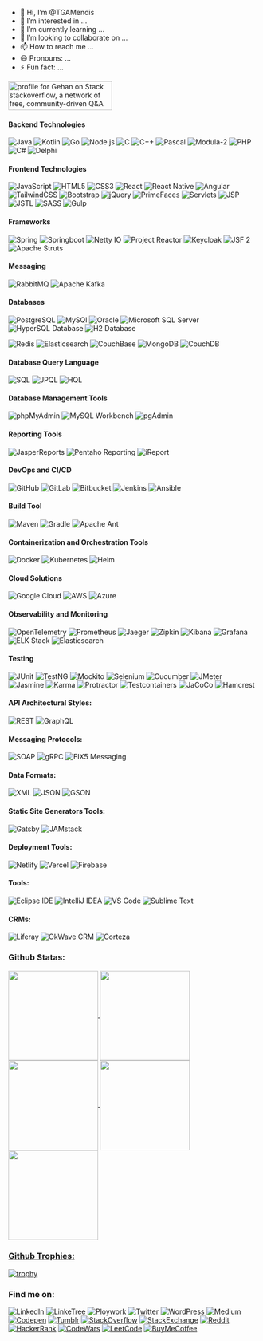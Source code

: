 - 👋 Hi, I’m @TGAMendis
- 👀 I’m interested in ...
- 🌱 I’m currently learning ...
- 💞️ I’m looking to collaborate on ...
- 📫 How to reach me ...
- 😄 Pronouns: ...
- ⚡ Fun fact: ...

<!---
TGAMendis/TGAMendis is a ✨ special ✨ repository because its `README.md` (this file) appears on your GitHub profile.
You can click the Preview link to take a look at your changes.
--->

<a href="https://stackoverflow.com/users/1148552/gehan"><img src="https://stackoverflow.com/users/flair/1148552.png?theme=prussian" width="208" height="58" alt="profile for Gehan on Stack stackoverflow, a network of free, community-driven Q&amp;A sites" title="profile for Gehan Mendis on Stack Overflow, a network of free, community-driven Q&amp;A sites"></a>

<!---### Profile View<div align = 'right'>![](https://komarev.com/ghpvc/?username=TGAMendis&color=yellow)</div>--->

#### Backend Technologies
<img src="https://img.shields.io/badge/Java-ED8B00?style=for-the-badge&logo=java&logoColor=white" alt="Java"/> <img src="https://img.shields.io/badge/Kotlin-0095D5?style=for-the-badge&logo=kotlin&logoColor=white" alt="Kotlin"/> <img src="https://img.shields.io/badge/Go-00ADD8?style=for-the-badge&logo=go&logoColor=white" alt="Go"/> <img src="https://img.shields.io/badge/Node.js-43853D?style=for-the-badge&logo=node.js&logoColor=white" alt="Node.js"/> <img src="https://img.shields.io/badge/-C-00599C?style=for-the-badge&logo=c&logoColor=white" alt="C"/> <img src="https://img.shields.io/badge/-C++-00599C?style=for-the-badge&logo=cplusplus&logoColor=white" alt="C++"/> <img src="https://img.shields.io/badge/Pascal-0071B5?style=for-the-badge&logo=pascal&logoColor=white" alt="Pascal"/> <img src="https://img.shields.io/badge/Modula-2-0071B5?style=for-the-badge&logo=modula2&logoColor=white" alt="Modula-2"/> <img src="https://img.shields.io/badge/PHP-777BB4?style=for-the-badge&logo=php&logoColor=white" alt="PHP"/> <img src="https://img.shields.io/badge/C%23-239120?style=for-the-badge&logo=csharp&logoColor=white" alt="C#"/> <img src="https://img.shields.io/badge/Delphi-EE6E21?style=for-the-badge&logo=delphi&logoColor=white" alt="Delphi"/> 
#### Frontend Technologies
<img src="https://img.shields.io/badge/JavaScript-F7DF1E?style=for-the-badge&logo=javascript&logoColor=white" alt="JavaScript"/> <img src="https://img.shields.io/badge/-HTML5-E34F26?style=for-the-badge&logo=html5&logoColor=white" alt="HTML5"/> <img src="https://img.shields.io/badge/-CSS3-1572B6?style=for-the-badge&logo=css3&logoColor=white" alt="CSS3"/> <img src="https://img.shields.io/badge/-React-black?style=for-the-badge&logo=react&logoColor=white" alt="React"/> <img src="https://img.shields.io/badge/React_Native-20232A?style=for-the-badge&logo=react&logoColor=61DAFB" alt="React Native"/> <img src="https://img.shields.io/badge/Angular-DD0031?style=for-the-badge&logo=angular&logoColor=white" alt="Angular"/> <img src="https://img.shields.io/badge/tailwindcss-%2338B2AC.svg?&style=for-the-badge&logo=tailwind-css&logoColor=white" alt="TailwindCSS"/> <img src="https://img.shields.io/badge/Bootstrap-7952B3?style=for-the-badge&logo=bootstrap&logoColor=white" alt="Bootstrap"/> <img src="https://img.shields.io/badge/jQuery-0769AD?style=for-the-badge&logo=jquery&logoColor=white" alt="jQuery"/> <img src="https://img.shields.io/badge/PrimeFaces-1E5B6C?style=for-the-badge&logo=primefaces&logoColor=white" alt="PrimeFaces"/> <img src="https://img.shields.io/badge/Servlets-0072B8?style=for-the-badge&logo=java&logoColor=white" alt="Servlets"/> 
<img src="https://img.shields.io/badge/JSP-FF5722?style=for-the-badge&logo=java&logoColor=white" alt="JSP"/> <img src="https://img.shields.io/badge/JSTL-4CAF50?style=for-the-badge&logo=java&logoColor=white" alt="JSTL"/> <img src="https://img.shields.io/badge/SASS-CC6699?style=for-the-badge&logo=sass&logoColor=white" alt="SASS"/>
<img src="https://img.shields.io/badge/Gulp-CF4647?style=for-the-badge&logo=gulp&logoColor=white" alt="Gulp"/>

#### Frameworks
<img src="https://img.shields.io/badge/Spring-6DB33F?style=for-the-badge&logo=spring&logoColor=white" alt="Spring"> <img src="https://img.shields.io/badge/-springboot-black?style=for-the-badge&logo=springboot&logoColor=white" alt="Springboot"> <img src="https://img.shields.io/badge/Netty%20IO-000000?style=for-the-badge&logo=netty&logoColor=white" alt="Netty IO"/> <img src="https://img.shields.io/badge/Project%20Reactor-6DB33F?style=for-the-badge&logo=spring&logoColor=white" alt="Project Reactor"/> <img src="https://img.shields.io/badge/Keycloak-000000?style=for-the-badge&logo=keycloak&logoColor=white" alt="Keycloak"/> <img src="https://img.shields.io/badge/JSF%202-FF6F00?style=for-the-badge&logo=java&logoColor=white" alt="JSF 2"/> <img src="https://img.shields.io/badge/Apache%20Struts-CC0000?style=for-the-badge&logo=apache-struts&logoColor=white" alt="Apache Struts"/>
#### Messaging
<img src="https://img.shields.io/badge/RabbitMQ-FF6600?style=for-the-badge&logo=rabbitmq&logoColor=white" alt="RabbitMQ"></img> <img src="https://img.shields.io/badge/Apache%20Kafka-231F20?style=for-the-badge&logo=apache-kafka&logoColor=white" alt="Apache Kafka"></img>
#### Databases
<img src="https://img.shields.io/badge/PostgreSQL-336791?style=for-the-badge&logo=postgresql&logoColor=white" alt="PostgreSQL"/> <img src="https://img.shields.io/badge/MySQL-005C84?style=for-the-badge&logo=mysql&logoColor=white" alt="MySQl"/> <img src="https://img.shields.io/badge/Oracle-F80000?style=for-the-badge&logo=Oracle&logoColor=white" alt="Oracle"/> <img src="https://img.shields.io/badge/Microsoft%20SQL%20Server-CC2927?style=for-the-badge&logo=microsoftsqlserver&logoColor=white" alt="Microsoft SQL Server"/>
<img src="https://img.shields.io/badge/HyperSQL%20Database-004C00?style=for-the-badge&logo=postgresql&logoColor=white" alt="HyperSQL Database"/> <img src="https://img.shields.io/badge/H2%20Database-4D7F9A?style=for-the-badge&logo=postgresql&logoColor=white" alt="H2 Database"/>

<img src="https://img.shields.io/badge/Redis-DC382D?style=for-the-badge&logo=redis&logoColor=white" alt="Redis"></img> 
<img src="https://img.shields.io/badge/Elasticsearch-005571?style=for-the-badge&logo=elasticsearch&logoColor=white" alt="Elasticsearch"></img>
<img src="https://img.shields.io/badge/Couchbase-EA2328?style=for-the-badge&logo=couchbase&logoColor=white" alt="CouchBase"></img>
<img src="https://img.shields.io/badge/MongoDB-4EA94B?style=for-the-badge&logo=mongodb&logoColor=white" alt="MongoDB"></img>
<img src="https://img.shields.io/badge/CouchDB-EA2328?style=for-the-badge&logo=apache-couchdb&logoColor=white" alt="CouchDB"></img>
#### Database Query Language
<img src="https://img.shields.io/badge/SQL-003B5C?style=for-the-badge&logo=sql&logoColor=white" alt="SQL"/> <img src="https://img.shields.io/badge/JPQL-3E6F8E?style=for-the-badge&logo=java&logoColor=white" alt="JPQL"/> <img src="https://img.shields.io/badge/HQL-3E6F8E?style=for-the-badge&logo=java&logoColor=white" alt="HQL"/>
#### Database Management Tools
<img src="https://img.shields.io/badge/phpMyAdmin-6A4B8A?style=for-the-badge&logo=phpmyadmin&logoColor=white" alt="phpMyAdmin"/> <img src="https://img.shields.io/badge/MySQL%20Workbench-00758F?style=for-the-badge&logo=mysql&logoColor=white" alt="MySQL Workbench"/> <img src="https://img.shields.io/badge/pgAdmin-3E3E3E?style=for-the-badge&logo=postgresql&logoColor=white" alt="pgAdmin"/>
#### Reporting Tools
<img src="https://img.shields.io/badge/JasperReports-5C2D91?style=for-the-badge&logo=jasper&logoColor=white" alt="JasperReports"/> <img src="https://img.shields.io/badge/Pentaho-075E54?style=for-the-badge&logo=pentaho&logoColor=white" alt="Pentaho Reporting"/> <img src="https://img.shields.io/badge/iReport-1D4E89?style=for-the-badge&logo=ireport&logoColor=white" alt="iReport"/>
#### DevOps and CI/CD
<img src="https://img.shields.io/badge/GitHub-181717?style=for-the-badge&logo=github&logoColor=white" alt="GitHub"/> <img src="https://img.shields.io/badge/GitLab-330F63?style=for-the-badge&logo=gitlab&logoColor=white" alt="GitLab"/> <img src="https://img.shields.io/badge/Bitbucket-0052CC?style=for-the-badge&logo=bitbucket&logoColor=white" alt="Bitbucket"/> <img src="https://img.shields.io/badge/Jenkins-D24939?style=for-the-badge&logo=jenkins&logoColor=white" alt="Jenkins"/> <img src="https://img.shields.io/badge/Ansible-1F3A3D?style=for-the-badge&logo=ansible&logoColor=white" alt="Ansible"/>
#### Build Tool
<img src="https://img.shields.io/badge/Maven-C71A36?style=for-the-badge&logo=apache-maven&logoColor=white" alt="Maven"/> <img src="https://img.shields.io/badge/Gradle-02303A?style=for-the-badge&logo=gradle&logoColor=white" alt="Gradle"/> <img src="https://img.shields.io/badge/Apache%20Ant-A81C7D?style=for-the-badge&logo=apache-ant&logoColor=white" alt="Apache Ant"/>
#### Containerization and Orchestration Tools
<img src="https://img.shields.io/badge/Docker-2496ED?style=for-the-badge&logo=docker&logoColor=white" alt="Docker"/> <img src="https://img.shields.io/badge/Kubernetes-326CE5?style=for-the-badge&logo=kubernetes&logoColor=white" alt="Kubernetes"/> <img src="https://img.shields.io/badge/Helm-FF6F00?style=for-the-badge&logo=helm&logoColor=white" alt="Helm"/>
#### Cloud Solutions
<img src="https://img.shields.io/badge/Google%20Cloud-4285F4?style=for-the-badge&logo=google-cloud&logoColor=white" alt="Google Cloud"/> <img src="https://img.shields.io/badge/AWS-232F3E?style=for-the-badge&logo=amazonaws&logoColor=white" alt="AWS"> <img src="https://img.shields.io/badge/Azure-008AD7?style=for-the-badge&logo=microsoftazure&logoColor=white" alt="Azure">
#### Observability and Monitoring
<img src="https://img.shields.io/badge/OpenTelemetry-000000?style=for-the-badge&logo=opentelemetry&logoColor=white" alt="OpenTelemetry"></img> <img src="https://img.shields.io/badge/Prometheus-E6522C?style=for-the-badge&logo=prometheus&logoColor=white" alt="Prometheus"></img> <img src="https://img.shields.io/badge/Jaeger-000000?style=for-the-badge&logo=jaeger&logoColor=white" alt="Jaeger"></img> <img src="https://img.shields.io/badge/Zipkin-000000?style=for-the-badge&logo=zipkin&logoColor=white" alt="Zipkin"></img> <img src="https://img.shields.io/badge/Kibana-005571?style=for-the-badge&logo=kibana&logoColor=white" alt="Kibana"></img> <img src="https://img.shields.io/badge/Grafana-F46800?style=for-the-badge&logo=grafana&logoColor=white" alt="Grafana"></img>
<img src="https://img.shields.io/badge/ELK%20Stack-005571?style=for-the-badge&logo=elastic&logoColor=white" alt="ELK Stack"/> <img src="https://img.shields.io/badge/Elasticsearch-005571?style=for-the-badge&logo=elasticsearch&logoColor=white" alt="Elasticsearch"/>
#### Testing
<img src="https://img.shields.io/badge/JUnit-25A162?style=for-the-badge&logo=junit5&logoColor=white" alt="JUnit"/> <img src="https://img.shields.io/badge/TestNG-D7E6F0?style=for-the-badge&logo=testng&logoColor=white" alt="TestNG"/> <img src="https://img.shields.io/badge/Mockito-4A5A6D?style=for-the-badge&logo=mockito&logoColor=white" alt="Mockito"/> <img src="https://img.shields.io/badge/Selenium-43B02A?style=for-the-badge&logo=selenium&logoColor=white" alt="Selenium"/> <img src="https://img.shields.io/badge/Cucumber-00B02B?style=for-the-badge&logo=cucumber&logoColor=white" alt="Cucumber"/> <img src="https://img.shields.io/badge/JMeter-325B8B?style=for-the-badge&logo=apache-jmeter&logoColor=white" alt="JMeter"/> <img src="https://img.shields.io/badge/Jasmine-8CDA6B?style=for-the-badge&logo=jasmine&logoColor=white" alt="Jasmine"/> <img src="https://img.shields.io/badge/Karma-8CDA6B?style=for-the-badge&logo=karma&logoColor=white" alt="Karma"/> <img src="https://img.shields.io/badge/Protractor-7A9D5D?style=for-the-badge&logo=protractor&logoColor=white" alt="Protractor"/> <img src="https://img.shields.io/badge/Testcontainers-2496ED?style=for-the-badge&logo=docker&logoColor=white" alt="Testcontainers"/> <img src="https://img.shields.io/badge/JaCoCo-8F8F8F?style=for-the-badge&logo=jacoco&logoColor=white" alt="JaCoCo"> <img src="https://img.shields.io/badge/Hamcrest-008080?style=for-the-badge&logo=hamcrest&logoColor=white" alt="Hamcrest">
#### API Architectural Styles:
<img src="https://img.shields.io/badge/REST-4C1B37?style=for-the-badge&logo=http&logoColor=white" alt="REST"/> <img src="https://img.shields.io/badge/GraphQL-E10098?style=for-the-badge&logo=graphql&logoColor=white" alt="GraphQL"/>
#### Messaging Protocols:
<img src="https://img.shields.io/badge/SOAP-005B96?style=for-the-badge&logo=soap&logoColor=white" alt="SOAP"/> <img src="https://img.shields.io/badge/gRPC-3E8C3E?style=for-the-badge&logo=grpc&logoColor=white" alt="gRPC"/> <img src="https://img.shields.io/badge/FIX5_Messaging-2E74B5?style=for-the-badge&logo=fix&logoColor=white" alt="FIX5 Messaging"/> 
#### Data Formats:
<img src="https://img.shields.io/badge/XML-0072B8?style=for-the-badge&logo=xml&logoColor=white" alt="XML"/> <img src="https://img.shields.io/badge/JSON-000000?style=for-the-badge&logo=json&logoColor=white" alt="JSON"/> <img src="https://img.shields.io/badge/GSON-02303A?style=for-the-badge&logo=gradle&logoColor=white" alt="GSON"/>
#### Static Site Generators Tools:
<img src="https://img.shields.io/badge/Gatsby-663399?style=for-the-badge&logo=gatsby&logoColor=white" alt="Gatsby"/> <img src="https://img.shields.io/badge/JAMstack-232F3E?style=for-the-badge&logo=jamstack&logoColor=white" alt="JAMstack"/>
#### Deployment Tools:
<img src="https://img.shields.io/badge/Netlify-00C7B7?style=for-the-badge&logo=netlify&logoColor=white" alt="Netlify"/> <img src="https://img.shields.io/badge/Vercel-000000?style=for-the-badge&logo=vercel&logoColor=white" alt="Vercel"/> <img src="https://img.shields.io/badge/Firebase-FFCA28?style=for-the-badge&logo=firebase&logoColor=white" alt="Firebase">
#### Tools:
<img src="https://img.shields.io/badge/Eclipse_IDE-2C2255?style=for-the-badge&logo=eclipse&logoColor=white" alt="Eclipse IDE"/> <img src="https://img.shields.io/badge/IntelliJ_IDEA-000000?style=for-the-badge&logo=intellij-idea&logoColor=white" alt="IntelliJ IDEA"/> <img src="https://img.shields.io/badge/VS_Code-007ACC?style=for-the-badge&logo=visual-studio-code&logoColor=white" alt="VS Code"/> <img src="https://img.shields.io/badge/Sublime%20Text-FF9800?style=for-the-badge&logo=sublime-text&logoColor=white" alt="Sublime Text">
#### CRMs:
<img src="https://img.shields.io/badge/Liferay-0072B8?style=for-the-badge&logo=liferay&logoColor=white" alt="Liferay"/> <img src="https://img.shields.io/badge/OkWave_CRM-0072C6?style=for-the-badge&logo=okwave&logoColor=white" alt="OkWave CRM"/> <img src="https://img.shields.io/badge/Corteza-1A1A1A?style=for-the-badge&logo=corteza&logoColor=white" alt="Corteza"/>




### Github Statas:
<a href="https://github.com/Gehan-Mendis">
<img align="center" src="http://github-profile-summary-cards.vercel.app/api/cards/stats?username=TGAMendis&theme=2077" height="180em" />
<img align="center" src="http://github-profile-summary-cards.vercel.app/api/cards/most-commit-language?username=TGAMendis&theme=2077" height="180em" />
<img align="center" src="http://github-profile-summary-cards.vercel.app/api/cards/repos-per-language?username=TGAMendis&theme=2077" height="180em" />
<img align="center" src="http://github-profile-summary-cards.vercel.app/api/cards/productive-time?username=TGAMendis&theme=2077" height="180em" />
<img align="center" src="http://github-profile-summary-cards.vercel.app/api/cards/profile-details?username=TGAMendis&theme=2077" height="180em" />

### Github Trophies:
[![trophy](https://github-profile-trophy.vercel.app/?username=TGAMendis&theme=algolia)](https://github.com/TGAMendisgithub-profile-trophy)

### Find me on:
[![LinkedIn](https://img.shields.io/badge/linkedin-%230077B5.svg?style=for-the-badge&logo=linkedin&logoColor=white)](https://www.linkedin.com/in/TGAMendis/)
[![LinkeTree](https://img.shields.io/badge/linktree-39E09B?style=for-the-badge&logo=linktree&logoColor=white)](https://linktr.ee/gehan.mendis)
[![Ploywork](https://img.shields.io/badge/polywork-543DE0?style=for-the-badge&logo=polywork&logoColor=white)]([https://linktr.ee/gehan.mendis](https://www.polywork.com/gehan_m))
[![Twitter](https://img.shields.io/badge/Twitter-1DA1F2?style=for-the-badge&logo=twitter&logoColor=white)](https://x.com/Gehan_Mendis)
[![WordPress](https://img.shields.io/badge/Wordpress-21759B?style=for-the-badge&logo=wordpress&logoColor=white)](https://itblackbelt.wordpress.com)
[![Medium](https://img.shields.io/badge/Medium-12100E?style=for-the-badge&logo=medium&logoColor=white)](https://medium.com/@gehan.mendis)
[![Codepen](https://img.shields.io/badge/Codepen-000000?style=for-the-badge&logo=codepen&logoColor=white)](https://codepen.io/8manteam)
[![Tumblr](https://img.shields.io/badge/Tumblr-%2336465D.svg?&style=for-the-badge&logo=Tumblr&logoColor=white)](https://www.tumblr.com/blog/some-programming-pearls)
[![StackOverflow](https://img.shields.io/badge/Stack_Overflow-FE7A16?style=for-the-badge&logo=stack-overflow&logoColor=white)](https://stackoverflow.com/users/1148552/gehan)
[![StackExchange](https://img.shields.io/badge/StackExchange-%23ffffff.svg?&style=for-the-badge&logo=StackExchange&logoColor=white)](https://stackexchange.com/users/1171454/gehan)
[![Reddit](https://img.shields.io/badge/Reddit-FF4500?style=for-the-badge&logo=reddit&logoColor=white)](https://www.reddit.com/user/namelesskight/)
[![HackerRank](https://img.shields.io/badge/-Hackerrank-2EC866?style=for-the-badge&logo=HackerRank&logoColor=white)](https://www.hackerrank.com/profile/gehan_mendis)
[![CodeWars](https://img.shields.io/badge/Codewars-B1361E?style=for-the-badge&logo=Codewars&logoColor=white)](https://www.codewars.com/users/8ManTeam/completed)
[![LeetCode](https://img.shields.io/badge/-LeetCode-FFA116?style=for-the-badge&logo=LeetCode&logoColor=black)](https://leetcode.com/u/Gehan-Mendis/)
[![BuyMeCoffee](https://img.shields.io/badge/Buy_Me_A_Coffee-FFDD00?style=for-the-badge&logo=buy-me-a-coffee&logoColor=black)](https://studio.buymeacoffee.com/dashboard)


